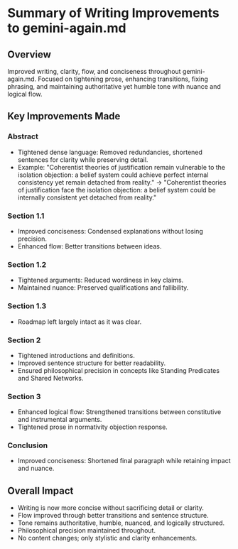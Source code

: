 # Summary of Writing Improvements to gemini-again.md

## Overview
Improved writing, clarity, flow, and conciseness throughout gemini-again.md. Focused on tightening prose, enhancing transitions, fixing phrasing, and maintaining authoritative yet humble tone with nuance and logical flow.

## Key Improvements Made

### Abstract
- Tightened dense language: Removed redundancies, shortened sentences for clarity while preserving detail.
- Example: "Coherentist theories of justification remain vulnerable to the isolation objection: a belief system could achieve perfect internal consistency yet remain detached from reality." → "Coherentist theories of justification face the isolation objection: a belief system could be internally consistent yet detached from reality."

### Section 1.1
- Improved conciseness: Condensed explanations without losing precision.
- Enhanced flow: Better transitions between ideas.

### Section 1.2
- Tightened arguments: Reduced wordiness in key claims.
- Maintained nuance: Preserved qualifications and fallibility.

### Section 1.3
- Roadmap left largely intact as it was clear.

### Section 2
- Tightened introductions and definitions.
- Improved sentence structure for better readability.
- Ensured philosophical precision in concepts like Standing Predicates and Shared Networks.

### Section 3
- Enhanced logical flow: Strengthened transitions between constitutive and instrumental arguments.
- Tightened prose in normativity objection response.

### Conclusion
- Improved conciseness: Shortened final paragraph while retaining impact and nuance.

## Overall Impact
- Writing is now more concise without sacrificing detail or clarity.
- Flow improved through better transitions and sentence structure.
- Tone remains authoritative, humble, nuanced, and logically structured.
- Philosophical precision maintained throughout.
- No content changes; only stylistic and clarity enhancements.